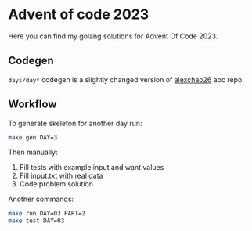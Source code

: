 # Advent of code 2023

Here you can find my golang solutions for Advent Of Code 2023.

## Codegen

`days/day*` codegen is a slightly changed version of [alexchao26](https://github.com/alexchao26/advent-of-code-go) aoc repo.

## Workflow

To generate skeleton for another day run:

```bash
make gen DAY=3
```

Then manually:
1. Fill tests with example input and want values
2. Fill input.txt with real data
3. Code problem solution


Another commands:

```bash
make run DAY=03 PART=2
make test DAY=03
```
